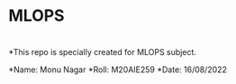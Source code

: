 # MLOPS
# #####################################################


 *This repo is specially created for MLOPS subject.

 *Name: Monu Nagar
 *Roll: M20AIE259
 *Date: 16/08/2022
